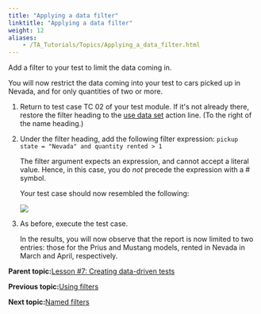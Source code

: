```yaml
--- 
title: "Applying a data filter"
linktitle: "Applying a data filter"
weight: 12
aliases: 
    - /TA_Tutorials/Topics/Applying_a_data_filter.html
---
```


Add a filter to your test to limit the data coming in.

You will now restrict the data coming into your test to cars picked up in Nevada, and for only quantities of two or more.

1.  Return to test case TC 02 of your test module. If it's not already there, restore the filter heading to the [use data set](/TA_Automation/Topics/bia_use_data_set.html) action line. \(To the right of the name heading.\)

2.  Under the filter heading, add the following filter expression: `pickup state = "Nevada" and quantity rented > 1`

    The filter argument expects an expression, and cannot accept a literal value. Hence, in this case, you do *not* precede the expression with a \# symbol.

    Your test case should now resembled the following:

    ![](/images//Images/tut.Data_Sets.Test02.filter01.png)

3.  As before, execute the test case.

    In the results, you will now observe that the report is now limited to two entries: those for the Prius and Mustang models, rented in Nevada in March and April, respectively.


**Parent topic:**[Lesson \#7: Creating data-driven tests](/TA_Tutorials/Topics/Tutorial_Creating_data-driven_tests.html)

**Previous topic:**[Using filters](/TA_Tutorials/Topics/Data_set_filters.html)

**Next topic:**[Named filters](/TA_Tutorials/Topics/Named_data_set_filters.html)

